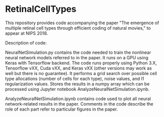 # RetinalCellTypes

This repository provides code accompanying the paper "The emergence of multiple retinal cell types through
efficient coding of natural movies," to appear at NIPS 2018.

Description of code:



NeuralNetSimulation.py contains the code needed to train the nonlinear neural network models referred to in the paper.   It runs on a GPU using Keras with Tensorflow backend.  The code runs properly using Python 3.X, Tensorflow vXX, Cuda vXX, and Keras vXX (other versions may work as well but there is no guarantee). It performs a grid search over possible cell type allocations (number of cells for each type), noise values, and l1 regularization values.  Stores the results in a numpy array which can be processed using Jupyter notebook AnalyzeNeuralNetSimulation.ipynb.

AnalyzeNeuralNetSimulation.ipynb contains code used to plot all neural network-related results in the paper.  Comments in the code describe the role of each part refer to particular figures in the paper.
